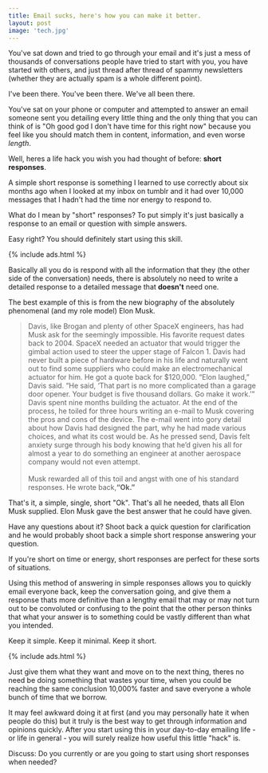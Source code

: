 ```yaml
---
title: Email sucks, here's how you can make it better.
layout: post
image: 'tech.jpg'
---
```

   
You've sat down and tried to go through your email and it's just a mess of thousands of conversations people have tried to start with you, you have started with others, and just thread after thread of spammy newsletters (whether they are actually spam is a whole different point). 
   
   I've been there. You've been there. We've all been there.
   
   You've sat on your phone or computer and attempted to answer an email someone sent you detailing every little thing and the only thing that you can think of is "Oh good god I don't have time for this right now" because you feel like you should match them in content, information, and even worse *length*. 
   
   Well, heres a life hack you wish you had thought of before: **short responses**. 
   
   A simple short response is something I learned to use correctly about six months ago when I looked at my inbox on tumblr and it had over 10,000 messages that I hadn't had the time nor energy to respond to. 
   
   What do I mean by "short" responses? To put simply it's just basically a response to an email or question with simple answers.
   
   Easy right? You should definitely start using this skill.
   
   {% include ads.html %} 
   
   Basically all you do is respond with all the information that they (the other side of the conversation) needs, there is absolutely no need to write a detailed response to a detailed message that **doesn't** need one. 
   
   The best example of this is from the new biography of the absolutely phenomenal (and my role model) Elon Musk.
   
   >  Davis, like Brogan and plenty of other SpaceX engineers, has had Musk ask for the seemingly impossible. His favorite request dates back to 2004. SpaceX needed an actuator that would trigger the gimbal action used to steer the upper stage of Falcon 1. Davis had never built a piece of hardware before in his life and naturally went out to find some suppliers who could make an electromechanical actuator for him. He got a quote back for $120,000. “Elon laughed,” Davis said. “He said, ‘That part is no more complicated than a garage door opener. Your budget is five thousand dollars. Go make it work.’” Davis spent nine months building the actuator. At the end of the process, he toiled for three hours writing an e-mail to Musk covering the pros and cons of the device. The e-mail went into gory detail about how Davis had designed the part, why he had made various choices, and what its cost would be. As he pressed send, Davis felt anxiety surge through his body knowing that he’d given his all for almost a year to do something an engineer at another aerospace company would not even attempt.<br><br>Musk rewarded all of this toil and angst with one of his standard responses. He wrote back,**“Ok.”**

   
   That's it, a simple, single, short "Ok". That's all he needed, thats all Elon Musk supplied. Elon Musk gave the best answer that he could have given.
   
   Have any questions about it? Shoot back a quick question for clarification and he would probably shoot back a simple short response answering your question. 
   
   If you're short on time or energy, short responses are perfect for these sorts of situations.
   
   Using this method of answering in simple responses allows you to quickly email everyone back, keep the conversation going, and give them a response thats more definitive than a lengthy email that may or may not turn out to be convoluted or confusing to the point that the other person thinks that what your answer is to something could be vastly different than what you intended. 
   
   Keep it simple. Keep it minimal. Keep it short.
   
   {% include ads.html %} 
   
   Just give them what they want and move on to the next thing, theres no need be doing something that wastes your time, when you could be reaching the same conclusion 10,000% faster and save everyone a whole bunch of time that we borrow. 
   
   It may feel awkward doing it at first (and you may personally hate it when people do this) but it truly is the best way to get through information and opinions quickly. After you start using this in your day-to-day emailing life - or life in general - you will surely realize how useful this little "hack" is.

  Discuss: Do you currently or are you going to start using short responses when needed?